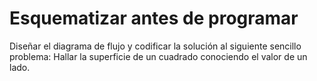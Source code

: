 # Esquematizar antes de programar

Diseñar el diagrama de flujo y codificar la solución al siguiente sencillo problema:
Hallar la superficie de un cuadrado conociendo el valor de un lado.
